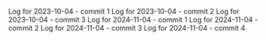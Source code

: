 Log for 2023-10-04 - commit 1
Log for 2023-10-04 - commit 2
Log for 2023-10-04 - commit 3
Log for 2024-11-04 - commit 1
Log for 2024-11-04 - commit 2
Log for 2024-11-04 - commit 3
Log for 2024-11-04 - commit 4
